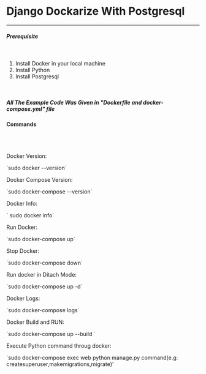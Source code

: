 <h1>Django Dockarize With Postgresql</h1>
<hr>
<h5>Prerequisite</h5>
<br>
<ol>
  <li>Install Docker in your local machine</li>
  <li>Install Python</li>
  <li>Install Postgresql</li>
</ol>
<br>
<h5>All The Example Code Was Given in "Dockerfile and docker-compose.yml" file</h5>
<h4>Commands</h4><br>
<br>
<p>Docker Version: </p> `sudo docker --version`
<p>Docker Compose Version: </p> `sudo docker-compose --version`
<p>Docker Info: </p> ` sudo docker info`
<p>Run Docker: </p> `sudo docker-compose up`
<p>Stop Docker: </p> `sudo docker-compose down`
<p>Run docker in Ditach Mode: </p> `sudo docker-compose up -d`
<p>Docker Logs: </p> `sudo docker-compose logs`
<p>Docker Build and RUN: </p> `sudo docker-compose up --build `
<p>Execute Python command throug docker: </p> `sudo docker-compose exec web python manage.py command(e.g: createsuperuser,makemigrations,migrate)'